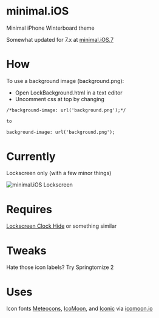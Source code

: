 minimal.iOS
===========

Minimal iPhone Winterboard theme

Somewhat updated for 7.x at [minimal.iOS.7]

How
===========
To use a background image (background.png):
- Open LockBackground.html in a text editor
- Uncomment css at top by changing

```html
/*background-image: url('background.png');*/

to

background-image: url('background.png');
```

Currently
===========

Lockscreen only (with a few minor things)

![minimal.iOS Lockscreen](http://colbyfayock.com/minimal.ios/minimal.ios-winterboard-theme.png)

Requires
===========
[Lockscreen Clock Hide] or something similar

Tweaks
===========
Hate those icon labels? Try Springtomize 2

Uses
===========
Icon fonts [Meteocons], [IcoMoon], and [Iconic] via [icomoon.io]


[meteocons]: http://www.alessioatzeni.com/meteocons/
[IcoMoon]: http://www.alessioatzeni.com/meteocons/
[Iconic]: http://www.alessioatzeni.com/meteocons/
[icomoon.io]: http://www.icomoon.io
[Lockscreen Clock Hide]: http://modmyi.com/cydia/package.php?id=7808
[minimal.ios.7]: https://github.com/colbyfayock/minimal.iOS.7
